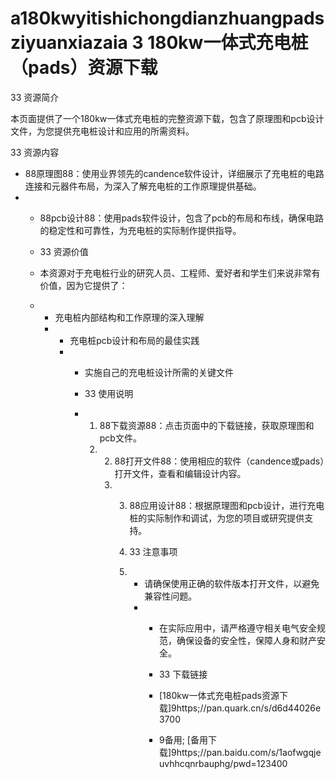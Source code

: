 # a180kwyitishichongdianzhuangpadsziyuanxiazaia 3 180kw一体式充电桩（pads）资源下载

33 资源简介

本页面提供了一个180kw一体式充电桩的完整资源下载，包含了原理图和pcb设计文件，为您提供充电桩设计和应用的所需资料。

33 资源内容

- 88原理图88：使用业界领先的candence软件设计，详细展示了充电桩的电路连接和元器件布局，为深入了解充电桩的工作原理提供基础。
- - 88pcb设计88：使用pads软件设计，包含了pcb的布局和布线，确保电路的稳定性和可靠性，为充电桩的实际制作提供指导。
 
  - 33 资源价值
 
  - 本资源对于充电桩行业的研究人员、工程师、爱好者和学生们来说非常有价值，因为它提供了：
 
  - - 充电桩内部结构和工作原理的深入理解
    - - 充电桩pcb设计和布局的最佳实践
      - - 实施自己的充电桩设计所需的关键文件
       
        - 33 使用说明
       
        - 1. 88下载资源88：点击页面中的下载链接，获取原理图和pcb文件。
          2. 2. 88打开文件88：使用相应的软件（candence或pads）打开文件，查看和编辑设计内容。
             3. 3. 88应用设计88：根据原理图和pcb设计，进行充电桩的实际制作和调试，为您的项目或研究提供支持。
               
                4. 33 注意事项
               
                5. - 请确保使用正确的软件版本打开文件，以避免兼容性问题。
                   - - 在实际应用中，请严格遵守相关电气安全规范，确保设备的安全性，保障人身和财产安全。
                    
                     - 33 下载链接
                     - [180kw一体式充电桩pads资源下载]9https;//pan.quark.cn/s/d6d44026e3700
                    
                     - 9备用; [备用下载]9https;//pan.baidu.com/s/1aofwgqjeuvhhcqnrbauphg/pwd=123400

